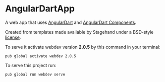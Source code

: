# AngularDartApp

A web app that uses [AngularDart](https://webdev.dartlang.org/angular) and
[AngularDart Components](https://webdev.dartlang.org/components).

Created from templates made available by Stagehand under a BSD-style
[license](https://github.com/dart-lang/stagehand/blob/master/LICENSE).

To serve it activate webdev version **2.0.5** by this command in your terminal:

`pub global activate webdev 2.0.5`

To serve this project run:

`pub global run webdev serve`